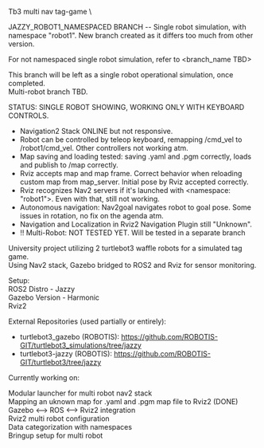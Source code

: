 Tb3 multi nav tag-game \

JAZZY_ROBOT1_NAMESPACED BRANCH -- Single robot simulation, with namespace "robot1". New branch created as it differs too much from other version. 

For not namespaced single robot simulation, refer to <branch_name TBD>

This branch will be left as a single robot operational simulation, once completed. \
Multi-robot branch TBD.

STATUS: SINGLE ROBOT SHOWING, WORKING ONLY WITH KEYBOARD CONTROLS.

- Navigation2 Stack  ONLINE but not responsive.
- Robot can be controlled by teleop keyboard, remapping /cmd_vel to /robot1/cmd_vel. Other controllers not working atm.
- Map saving and loading tested: saving .yaml and .pgm correctly, loads and publish to /map correctly.
- Rviz accepts map and map frame. Correct behavior when reloading custom map from map_server. Initial pose by Rviz accepted correctly.
- Rviz recognizes Nav2 servers if it's launched with <namespace: "robot1">. Even with that, still not working.
- Autonomous navigation: Nav2goal navigates robot to goal pose. Some issues in rotation, no fix on the agenda atm.
- Navigation and Localization in Rviz2 Navigation Plugin still "Unknown".
- !! Multi-Robot: NOT TESTED YET. Will be tested in a separate branch

University project utilizing 2 turtlebot3 waffle robots for a simulated tag game. \
Using Nav2 stack, Gazebo bridged to ROS2 and Rviz for sensor monitoring.

Setup: \
ROS2 Distro - Jazzy \
Gazebo Version - Harmonic \
Rviz2 

External Repositories (used partially or entirely):

- turtlebot3_gazebo (ROBOTIS): https://github.com/ROBOTIS-GIT/turtlebot3_simulations/tree/jazzy 
- turtlebot3-jazzy  (ROBOTIS): https://github.com/ROBOTIS-GIT/turtlebot3/tree/jazzy 


Currently working on:

Modular launcher for multi robot nav2 stack \
Mapping an uknown map for .yaml and .pgm map file to Rviz2 (DONE) \
Gazebo <--> ROS <--> Rviz2 integration \
Rviz2 multi robot configuration \
Data categorization with namespaces \
Bringup setup for multi robot

